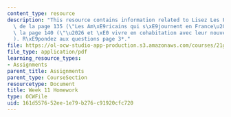 ```yaml
---
content_type: resource
description: "This resource contains information related to Lisez Les Fran\xE7ais,\
  \ de la page 135 (\"Les Am\xE9ricains qui s\xE9journent en France\u2026\") \xE0\
  \ la page 140 (\"\u2026 et \xE0 vivre en cohabitation avec leur nouveau partenaire\"\
  ). R\xE9pondez aux questions page 3*."
file: https://ol-ocw-studio-app-production.s3.amazonaws.com/courses/21g-315-cross-cultural-perspectives-on-contemporary-french-society-fall-2011/161d557652ee1e79b276c91920cfc720_MIT21G_315F11_hmkwk11.pdf
file_type: application/pdf
learning_resource_types:
- Assignments
parent_title: Assignments
parent_type: CourseSection
resourcetype: Document
title: Week 11 Homework
type: OCWFile
uid: 161d5576-52ee-1e79-b276-c91920cfc720
---
```

